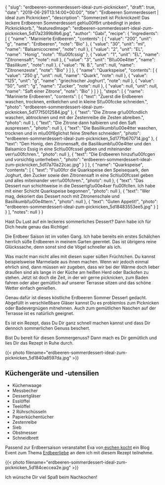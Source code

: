 {
    "slug": "erdbeeren-sommerdessert-ideal-zum-picknicken",
    "draft": true,
    "date": "2019-06-29T13:14:00+00:00",
    "title": "Erdbeeren Sommerdessert | ideal zum Picknicken",
    "description": "Sommerzeit ist Picknickzeit! Das leckere Erdbeeren Sommerdessert geh\u00f6rt unbedingt in jeden Picknickkorb.",
    "featuredImage": "erdbeeren-sommerdessert-ideal-zum-picknicken_5d17a2399b9b6.jpg",
    "author": "Gabi",
    "recipe": {
        "ingredients": [
            {
                "name": "Marinierte Erdbeeren",
                "contents": [
                    {
                        "value": "200",
                        "unit": "g",
                        "name": "Erdbeeren",
                        "note": "Bio"
                    },
                    {
                        "value": "30",
                        "unit": "ml",
                        "name": "Balsamicocreme",
                        "note": null
                    },
                    {
                        "value": "2",
                        "unit": "EL",
                        "name": "Honig",
                        "note": "fl\u00fcssig"
                    },
                    {
                        "value": "1",
                        "unit": "EL",
                        "name": "Zitronensaft",
                        "note": null
                    },
                    {
                        "value": "3",
                        "unit": "Bl\u00e4tter",
                        "name": "Basilikum",
                        "note": null
                    },
                    {
                        "value": "N. B.",
                        "unit": null,
                        "name": "Zitronenzeste",
                        "note": "Bio"
                    }
                ]
            },
            {
                "name": "Quarkspeise",
                "contents": [
                    {
                        "value": "250 g",
                        "unit": null,
                        "name": "Quark",
                        "note": null
                    },
                    {
                        "value": "125",
                        "unit": "g",
                        "name": "griechischer Joghurt",
                        "note": null
                    },
                    {
                        "value": "50",
                        "unit": "g",
                        "name": "Zucker",
                        "note": null
                    },
                    {
                        "value": null,
                        "unit": null,
                        "name": "Saft einer Zitrone",
                        "note": "Bio"
                    }
                ]
            }
        ],
        "steps": [
            {
                "name": "Marinierte Erdbeeren",
                "contents": [
                    {
                        "text": "Zuerst die Erdbeeren waschen, trocknen, entkelchen und in kleine St\u00fccke schneiden.",
                        "photo": "erdbeeren-sommerdessert-ideal-zum-picknicken_5d177f5012584.jpg"
                    },
                    {
                        "text": "Die Zitrone gr\u00fcndlich waschen, abtrocknen und mit der Zestenreibe die Zesten abreiben.",
                        "photo": null
                    },
                    {
                        "text": "Die Zitrone dann halbieren und den Saft auspressen.",
                        "photo": null
                    },
                    {
                        "text": "Die Basilikumbl\u00e4tter waschen, trocknen und in m\u00f6glichst feine Streifen schneiden",
                        "photo": "erdbeeren-sommerdessert-ideal-zum-picknicken_5d177fb670714.jpg"
                    },
                    {
                        "text": "Den Honig, den Zitronensaft, die Basilikumbl\u00e4tter und den Balsamico Essig in eine Sch\u00fcssel geben und miteinander verr\u00fchren.",
                        "photo": null
                    },
                    {
                        "text": "Die Erdbeeren hinzuf\u00fcgen und vorsichtig unterheben.",
                        "photo": "erdbeeren-sommerdessert-ideal-zum-picknicken_5d17a70a22cac.jpg"
                    }
                ]
            },
            {
                "name": "Quarkspeise",
                "contents": [
                    {
                        "text": "F\u00fcr die Quarkspeise den Speisequark, den Joghurt, den Zucker sowie den Zitronensaft in eine Sch\u00fcssel geben und alles miteinander verr\u00fchren.",
                        "photo": null
                    },
                    {
                        "text": "Das Dessert nun schichtweise in die Dessertgl\u00e4ser f\u00fcllen. Ich habe mit einer Schicht Quarkspeise begonnen",
                        "photo": null
                    },
                    {
                        "text": "Wer mag, dekoriert das Dessert noch mit Zitronenschale und Basilikumbl\u00e4ttern.",
                        "photo": null
                    },
                    {
                        "text": "Guten Appetit!",
                        "photo": "erdbeeren-sommerdessert-ideal-zum-picknicken_5d18483553ee5.jpg"
                    }
                ]
            }
        ],
        "notes": null
    }
}

Hast Du Lust auf ein leckeres sommerliches Dessert? Dann habe ich für Dich heute genau das Richtige!

Die Erdbeer Saison ist im vollen Gang. Ich habe bereits ein erstes Schälchen herrlich süße Erdbeeren in meinem Garten geerntet. Das ist übrigens reine Glückssache, denn sonst sind die Vögel schneller als ich.

Was macht man nicht alles mit diesen super süßen Früchtchen. Du kannst beispielsweise Marmelade aus ihnen machen. Wenn wir jedoch einmal ehrlich sind, dann müssen wir zugeben, dass wir bei der Wärme doch lieber draußen sind als lange in der Küche am heißen Herd oder Backofen zu stehen. Jetzt ist doch die Zeit, in der wir gerne picknicken, zum Baden fahren oder aber gemütlich auf unserer Terrasse sitzen und das schöne Wetter einfach genießen.

Genau dafür ist dieses köstliche Erdbeeren Sommer Dessert gedacht. Abgefüllt in verschließbare Gläser kannst Du es problemlos zum Picknicken oder Badevergnügen mitnehmen. Auch zum gemütlichen Naschen auf der Terrasse ist es natürlich geeignet.

Es ist ein Rezept, dass Du Dir ganz schnell machen kannst und dass Dir dennoch sommerlichen Genuss beschert.

Bist Du bereit für diesen Sommergenuss? Dann mach es Dir gemütlich und lies Dir das Rezept in Ruhe durch.

{{< photo filename="erdbeeren-sommerdessert-ideal-zum-picknicken_5d1840a8597da.jpg" >}}

## Küchengeräte und -utensilien
- Küchenwaage
- Messbecher
- Dessertgläser
- Esslöffel
- Teelöffel
- 2 Rührschüsseln
- Papierküchentücher
- Zestenreibe
- Sieb
- Obstmesser
- Schneidbrett

Passend zur Erdbeersaison veranstaltet Eva von[ evchen kocht](https://evchenkocht.de " evchen kocht") ein Blog Event zum Thema  [Erdbeerliebe](https://evchenkocht.de/erdbeerliebe-blogevent-zum-4-bloggeburtstag-von-evchenkocht-mit-tollen-gewinnen/ "Erdbeerliebe") an dem ich mit diesem Rezept  teilnehme.

{{< photo filename="erdbeeren-sommerdessert-ideal-zum-picknicken_5d184ceccea2e.jpg" >}}

Ich wünsche Dir viel Spaß beim Nachkochen!
